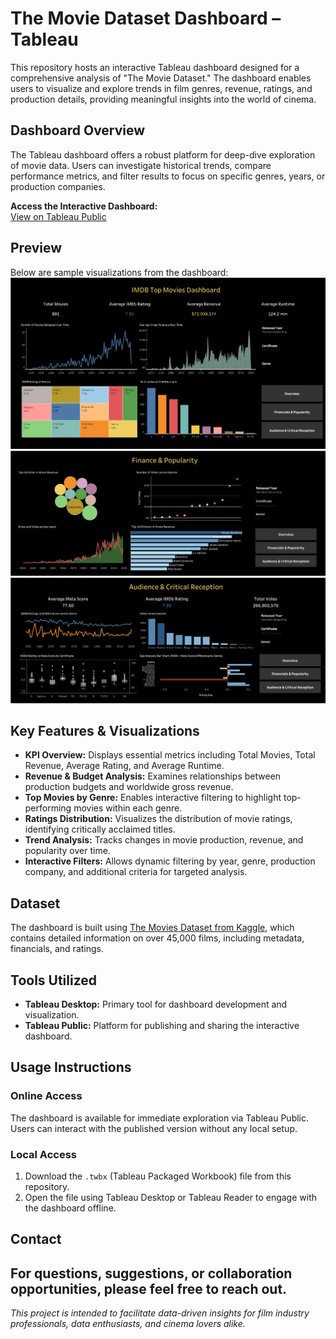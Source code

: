 # The Movie Dataset Dashboard – Tableau
This repository hosts an interactive Tableau dashboard designed for a comprehensive analysis of "The Movie Dataset." The dashboard enables users to visualize and explore trends in film genres, revenue, ratings, and production details, providing meaningful insights into the world of cinema.

## Dashboard Overview
The Tableau dashboard offers a robust platform for deep-dive exploration of movie data. Users can investigate historical trends, compare performance metrics, and filter results to focus on specific genres, years, or production companies.

**Access the Interactive Dashboard:**  
[View on Tableau Public](https://public.tableau.com/app/profile/musab.shaikh/viz/Book2_17585355906100/Overview?publish=yes)

## Preview
Below are sample visualizations from the dashboard:
![Overview](Overview.png)
![Financial & Popularity](https://github.com/smusab9152/The_Movie_Dataset_Dashboard-Tableau/blob/e628e36464ce798bb71709a664be6ff555a8c863/Financial%20%20%26%20Populairty.png)
![Audience & Critical Reception](https://github.com/smusab9152/The_Movie_Dataset_Dashboard-Tableau/blob/f95a74cc0acdadf47c25ade469a34bd697b221dd/Audience%20%26%20Critical%20Reception.png)

## Key Features & Visualizations
- **KPI Overview:** Displays essential metrics including Total Movies, Total Revenue, Average Rating, and Average Runtime.
- **Revenue & Budget Analysis:** Examines relationships between production budgets and worldwide gross revenue.
- **Top Movies by Genre:** Enables interactive filtering to highlight top-performing movies within each genre.
- **Ratings Distribution:** Visualizes the distribution of movie ratings, identifying critically acclaimed titles.
- **Trend Analysis:** Tracks changes in movie production, revenue, and popularity over time.
- **Interactive Filters:** Allows dynamic filtering by year, genre, production company, and additional criteria for targeted analysis.

## Dataset
The dashboard is built using [The Movies Dataset from Kaggle](https://www.kaggle.com/datasets/omarhanyy/imdb-top-1000), which contains detailed information on over 45,000 films, including metadata, financials, and ratings.

## Tools Utilized
- **Tableau Desktop:** Primary tool for dashboard development and visualization.
- **Tableau Public:** Platform for publishing and sharing the interactive dashboard.

## Usage Instructions
### Online Access
The dashboard is available for immediate exploration via Tableau Public. Users can interact with the published version without any local setup.

### Local Access
1. Download the `.twbx` (Tableau Packaged Workbook) file from this repository.
2. Open the file using Tableau Desktop or Tableau Reader to engage with the dashboard offline.

## Contact
For questions, suggestions, or collaboration opportunities, please feel free to reach out.
---

*This project is intended to facilitate data-driven insights for film industry professionals, data enthusiasts, and cinema lovers alike.*
